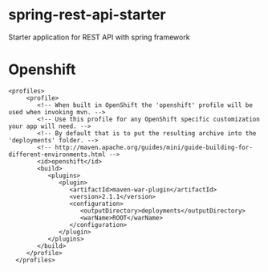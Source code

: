 # spring-rest-api-starter
Starter application for REST API with spring framework

# Openshift

    <profiles>
         <profile>
            <!-- When built in OpenShift the 'openshift' profile will be used when invoking mvn. -->
            <!-- Use this profile for any OpenShift specific customization your app will need. -->
            <!-- By default that is to put the resulting archive into the 'deployments' folder. -->
            <!-- http://maven.apache.org/guides/mini/guide-building-for-different-environments.html -->
            <id>openshift</id>
            <build>
               <plugins>
                  <plugin>
                     <artifactId>maven-war-plugin</artifactId>
                     <version>2.1.1</version>
                     <configuration>
                        <outputDirectory>deployments</outputDirectory>
                        <warName>ROOT</warName>
                     </configuration>
                  </plugin>
               </plugins>
            </build>
         </profile>
      </profiles>
